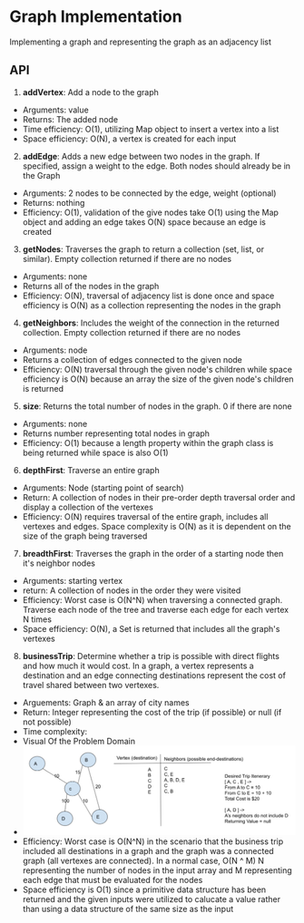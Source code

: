 # Graph Implementation

  Implementing a graph and representing the graph as an adjacency list

## API

  1. **addVertex**: Add a node to the graph
  - Arguments: value
  - Returns: The added node
  - Time efficiency: O(1), utilizing Map object to insert a vertex into a list
  - Space efficiency: O(N), a vertex is created for each input
  
  2. **addEdge**: Adds a new edge between two nodes in the graph. If specified, assign a weight to the edge. Both nodes should already be in the Graph
  - Arguments: 2 nodes to be connected by the edge, weight (optional)
  - Returns: nothing
  - Efficiency: O(1), validation of the give nodes take O(1) using the Map object and adding an edge takes O(N) space because an edge is created 

  3. **getNodes**: Traverses the graph to return a collection (set, list, or similar). Empty collection returned if there are no nodes
  - Arguments: none
  - Returns all of the nodes in the graph
  - Efficiency: O(N), traversal of adjacency list is done once and space efficiency is O(N) as a collection representing the nodes in the graph

  4. **getNeighbors**: Includes the weight of the connection in the returned collection. Empty collection returned if there are no nodes
  - Arguments: node
  - Returns a collection of edges connected to the given node
  - Efficiency: O(N) traversal through the given node's children while space efficiency is O(N) because an array the size of the given node's children is returned
  
  5. **size**: Returns the total number of nodes in the graph. 0 if there are none
  - Arguments: none
  - Returns number representing total nodes in graph
  - Efficiency: O(1) because a length property within the graph class is being returned while space is also O(1)

  6. **depthFirst**: Traverse an entire graph
  - Arguments: Node (starting point of search)
  - Return: A collection of nodes in their pre-order depth traversal order and display a collection of the vertexes
  - Efficiency: O(N) requires traversal of the entire graph, includes all vertexes and edges. Space complexity is O(N) as it is dependent on the size of the graph being traversed

  7. **breadthFirst**: Traverses the graph in the order of a starting node then it's neighbor nodes
  - Arguments: starting vertex
  - return: A collection of nodes in the order they were visited
  - Efficiency: Worst case is O(N^N) when traversing a connected graph. Traverse each node of the tree and traverse each edge for each vertex N times
  - Space efficiency: O(N), a Set is returned that includes all the graph's vertexes 

  8. **businessTrip**: Determine whether a trip is possible with direct flights and how much it would cost. In a graph, a vertex represents a destination and an edge connecting destinations represent the cost of travel shared between two vertexes. 
  - Arguements: Graph & an array of city names
  - Return: Integer representing the cost of the trip (if possible) or null (if not possible)
  - Time complexity: 
  - Visual Of the Problem Domain
  - ![Visual](./CC38.png)
  - Efficiency: Worst case is O(N^N) in the scenario that the business trip included all destinations in a graph and the graph was a connected graph (all vertexes are connected). In a normal case, O(N ^ M) N representing the number of nodes in the input array and M representing each edge that must be evaluated for the nodes
  - Space efficiency is O(1) since a primitive data structure has been returned and the given inputs were utilized to calucate a value rather than using a data structure of the same size as the input

